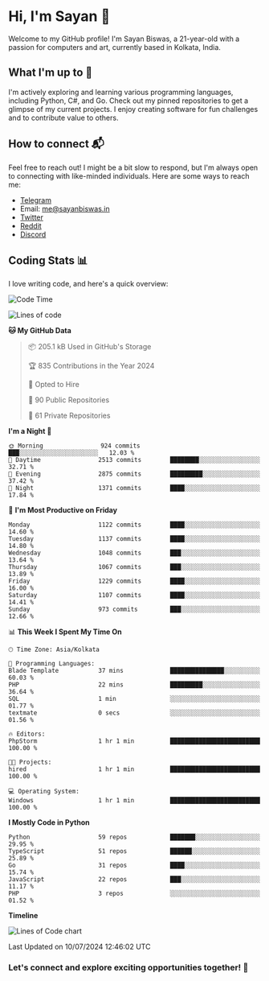 # Hi, I'm Sayan 👋

Welcome to my GitHub profile! I'm Sayan Biswas, a 21-year-old with a passion for computers and art, currently based in Kolkata, India.

## What I'm up to 🚀

I'm actively exploring and learning various programming languages, including Python, C#, and Go. Check out my pinned repositories to get a glimpse of my current projects. I enjoy creating software for fun challenges and to contribute value to others.

## How to connect 📬

Feel free to reach out! I might be a bit slow to respond, but I'm always open to connecting with like-minded individuals. Here are some ways to reach me:

- [Telegram](https://t.me/dank_as_fuck)
- Email: [me@sayanbiswas.in](mailto:me@sayanbiswas.in)
- [Twitter](https://twitter.com/TheDankDel)
- [Reddit](https://www.reddit.com/user/dank_as_fuck_/)
- [Discord](https://discordapp.com/users/506536929152466945)

## Coding Stats 📊

I love writing code, and here's a quick overview:

<!--START_SECTION:waka-->
![Code Time](http://img.shields.io/badge/Code%20Time-1%2C651%20hrs%2050%20mins-blue)

![Lines of code](https://img.shields.io/badge/From%20Hello%20World%20I%27ve%20Written-5.8%20million%20lines%20of%20code-blue)

**🐱 My GitHub Data** 

> 📦 205.1 kB Used in GitHub's Storage 
 > 
> 🏆 835 Contributions in the Year 2024
 > 
> 💼 Opted to Hire
 > 
> 📜 90 Public Repositories 
 > 
> 🔑 61 Private Repositories 
 > 
**I'm a Night 🦉** 

```text
🌞 Morning                924 commits         ███░░░░░░░░░░░░░░░░░░░░░░   12.03 % 
🌆 Daytime                2513 commits        ████████░░░░░░░░░░░░░░░░░   32.71 % 
🌃 Evening                2875 commits        █████████░░░░░░░░░░░░░░░░   37.42 % 
🌙 Night                  1371 commits        ████░░░░░░░░░░░░░░░░░░░░░   17.84 % 
```
📅 **I'm Most Productive on Friday** 

```text
Monday                   1122 commits        ████░░░░░░░░░░░░░░░░░░░░░   14.60 % 
Tuesday                  1137 commits        ████░░░░░░░░░░░░░░░░░░░░░   14.80 % 
Wednesday                1048 commits        ███░░░░░░░░░░░░░░░░░░░░░░   13.64 % 
Thursday                 1067 commits        ███░░░░░░░░░░░░░░░░░░░░░░   13.89 % 
Friday                   1229 commits        ████░░░░░░░░░░░░░░░░░░░░░   16.00 % 
Saturday                 1107 commits        ████░░░░░░░░░░░░░░░░░░░░░   14.41 % 
Sunday                   973 commits         ███░░░░░░░░░░░░░░░░░░░░░░   12.66 % 
```


📊 **This Week I Spent My Time On** 

```text
🕑︎ Time Zone: Asia/Kolkata

💬 Programming Languages: 
Blade Template           37 mins             ███████████████░░░░░░░░░░   60.03 % 
PHP                      22 mins             █████████░░░░░░░░░░░░░░░░   36.64 % 
SQL                      1 min               ░░░░░░░░░░░░░░░░░░░░░░░░░   01.77 % 
textmate                 0 secs              ░░░░░░░░░░░░░░░░░░░░░░░░░   01.56 % 

🔥 Editors: 
PhpStorm                 1 hr 1 min          █████████████████████████   100.00 % 

🐱‍💻 Projects: 
hired                    1 hr 1 min          █████████████████████████   100.00 % 

💻 Operating System: 
Windows                  1 hr 1 min          █████████████████████████   100.00 % 
```

**I Mostly Code in Python** 

```text
Python                   59 repos            ███████░░░░░░░░░░░░░░░░░░   29.95 % 
TypeScript               51 repos            ██████░░░░░░░░░░░░░░░░░░░   25.89 % 
Go                       31 repos            ████░░░░░░░░░░░░░░░░░░░░░   15.74 % 
JavaScript               22 repos            ███░░░░░░░░░░░░░░░░░░░░░░   11.17 % 
PHP                      3 repos             ░░░░░░░░░░░░░░░░░░░░░░░░░   01.52 % 
```



**Timeline**

![Lines of Code chart](https://raw.githubusercontent.com/Dank-del/Dank-del/main/assets/bar_graph.png)


 Last Updated on 10/07/2024 12:46:02 UTC
<!--END_SECTION:waka-->

### Let's connect and explore exciting opportunities together! 🚀
